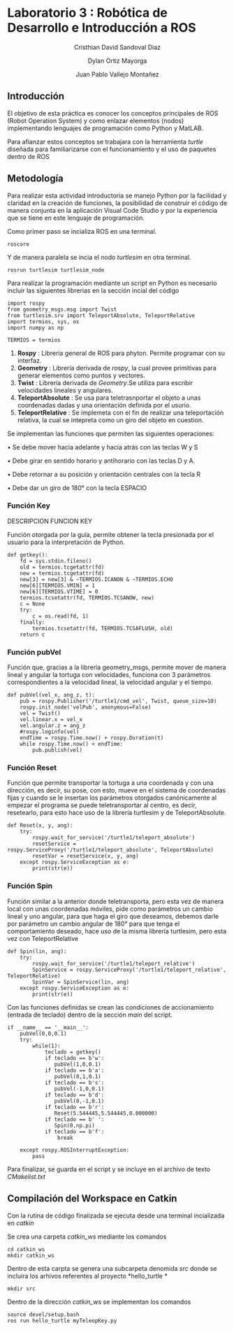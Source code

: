 # Laboratorio 3 : Robótica de Desarrollo e Introducción a ROS
<p align="center">
 Cristhian David Sandoval Diaz
</p>
<p align="center">
 Dylan Ortiz Mayorga
</p>
<p align="center">
 Juan Pablo Vallejo Montañez
</p>

## Introducción

El objetivo de esta práctica es conocer los conceptos principales de ROS (Robot Operation System) y como enlazar elementos (nodos) implementando lenguajes de programación como Python y MatLAB.

Para afianzar estos conceptos se trabajara con la herramienta *turtle* diseñada para familiarizarse con el funcionamiento y el uso de paquetes dentro de ROS 

## Metodología 

Para realizar esta actividad introductoria se manejo Python por la facilidad y claridad en la creación de funciones, la posibilidad de construir el código de manera conjunta en la aplicación Visual Code Studio y por la experiencia que se tiene en este lenguaje de programación.

Como primer paso se incializa ROS en una terminal.

```
roscore
```
Y de manera paralela se incia el nodo *turtlesim* en otra terminal.

```
rosrun turtlesim turtlesim_node
```
Para realizar la programación mediante un script en Python es necesario incluir las siguientes librerias en la sección incial del código

```
import rospy
from geometry_msgs.msg import Twist
from turtlesim.srv import TeleportAbsolute, TeleportRelative
import termios, sys, os
import numpy as np

TERMIOS = termios
```
1. **Rospy** : Libreria general de ROS para phyton. Permite programar con su interfaz.
2. **Geometry** : Librería derivada de *rospy*, la cual provee primitivas para generar elementos como puntos y vectores.
4. **Twist** : Librería derivada de *Geometry*.Se utiliza para escribir velocidades lineales y angulares.
5. **TeleportAbsolute** : Se usa para teletrasnportar el objeto a unas coordenadas dadas y una orientación definida por el usurio.
6. **TeleportRelative** : Se implemeta con el fin de realizar una teleportación relativa, la cual se intepreta como un giro del objeto en cuestion.


Se implementan las funciones que permiten las siguientes operaciones:

• Se debe mover hacia adelante y hacia atrás con las teclas W y S

• Debe girar en sentido horario y antihorario con las teclas D y A.

• Debe retornar a su posición y orientación centrales con la tecla R

• Debe dar un giro de 180° con la tecla ESPACIO

### Función Key 

DESCRIPCION FUNCION KEY 

Función otorgada por la guía, permite obtener la tecla presionada por el usuario para la interpretación de Python.

```
def getkey():
    fd = sys.stdin.fileno()
    old = termios.tcgetattr(fd)
    new = termios.tcgetattr(fd)
    new[3] = new[3] & ~TERMIOS.ICANON & ~TERMIOS.ECHO
    new[6][TERMIOS.VMIN] = 1
    new[6][TERMIOS.VTIME] = 0
    termios.tcsetattr(fd, TERMIOS.TCSANOW, new)
    c = None
    try:
        c = os.read(fd, 1)
    finally:
        termios.tcsetattr(fd, TERMIOS.TCSAFLUSH, old)
    return c
```


### Función pubVel

Función que, gracias a la librería geometry_msgs, permite mover de manera lineal y angular la tortuga con velocidades, funciona con 3 parámetros correspondientes a la velocidad lineal, la velocidad angular y el tiempo.


```
def pubVel(vel_x, ang_z, t):
    pub = rospy.Publisher('/turtle1/cmd_vel', Twist, queue_size=10)
    rospy.init_node('velPub', anonymous=False)
    vel = Twist()
    vel.linear.x = vel_x
    vel.angular.z = ang_z
    #rospy.loginfo(vel)
    endTime = rospy.Time.now() + rospy.Duration(t)
    while rospy.Time.now() < endTime:
        pub.publish(vel)
```

### Función Reset

Función que permite transportar la tortuga a una coordenada y con una dirección, es decir, su pose, con esto, mueve en el sistema de coordenadas fijas y cuando se le insertan los parámetros otorgados canónicamente al empezar el programa se puede teletransportar al centro, es decir, resetearlo, para esto hace uso de la librería turtlesim y de TeleportAbsolute.

```
def Reset(x, y, ang):
    try: 
        rospy.wait_for_service('/turtle1/teleport_absolute')
        resetService = rospy.ServiceProxy('/turtle1/teleport_absolute', TeleportAbsolute) 
        resetVar = resetService(x, y, ang)
    except rospy.ServiceException as e:
        print(str(e))
```

### Función Spin 

Función similar a la anterior donde teletransporta, pero esta vez de manera local con unas coordenadas móviles, pide como parámetros un cambio lineal y uno angular, para que haga el giro que deseamos, debemos darle por parámetro un cambio angular de 180° para que tenga el comportamiento deseado, hace uso de la misma librería turtlesim, pero esta vez con TeleportRelative


```
def Spin(lin, ang):
    try: 
        rospy.wait_for_service('/turtle1/teleport_relative')
        SpinService = rospy.ServiceProxy('/turtle1/teleport_relative', TeleportRelative) 
        SpinVar = SpinService(lin, ang)
    except rospy.ServiceException as e:
        print(str(e))
```


Con las funciones definidas se crean las condiciones de accionamiento (entrada de teclado) dentro de la sección *main* del script.

```
if __name__ == '__main__':
    pubVel(0,0,0.1)
    try:
        while(1):
            teclado = getkey()
            if teclado == b'w': 
               pubVel(1,0,0.1)
            if teclado == b'a': 
               pubVel(0,1,0.1)
            if teclado == b's': 
               pubVel(-1,0,0.1)
            if teclado == b'd': 
               pubVel(0,-1,0.1)
            if teclado == b'r': 
               Reset(5.544445,5.544445,0.000000)
            if teclado == b' ': 
               Spin(0,np.pi)
            if teclado == b'f': 
                break
            
    except rospy.ROSInterruptException:
        pass
```
Para finalizar, se guarda en el script y se incluye en el archivo de texto  *CMakelist.txt*

## Compilación del Workspace en Catkin

Con la rutina de código finalizada se ejecuta desde una terminal incializada en *catkin*

Se crea una carpeta *catkin_ws* mediante los comandos 

```
cd catkin_ws
mkdir catkin_ws
```
Dentro de esta carpta se genera una subcarpeta denomida *src* donde se incluira los arhivos referentes al proyecto *hello_turtle *

```
mkdir src
```

Dentro de la dirección *catkin_ws* se implementan los comandos 

```
source devel/setup.bash
ros run hello_turtle myTeleopKey.py
```






